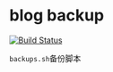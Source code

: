 # blog backup

[![Build Status](https://travis-ci.org/wuxiaobai24/wuxiaobai24.github.io.svg?branch=master)](https://travis-ci.org/wuxiaobai24/wuxiaobai24.github.io)

`backups.sh`备份脚本